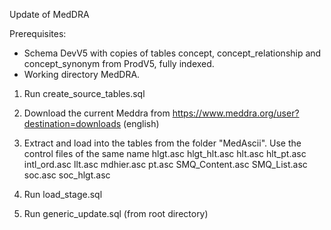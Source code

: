 Update of MedDRA

Prerequisites:
- Schema DevV5 with copies of tables concept, concept_relationship and concept_synonym from ProdV5, fully indexed. 
- Working directory MedDRA.

1. Run create_source_tables.sql
2. Download the current Meddra from https://www.meddra.org/user?destination=downloads (english)
3. Extract and load into the tables from the folder "MedAscii". Use the control files of the same name
hlgt.asc
hlgt_hlt.asc
hlt.asc
hlt_pt.asc
intl_ord.asc
llt.asc
mdhier.asc
pt.asc
SMQ_Content.asc
SMQ_List.asc
soc.asc
soc_hlgt.asc

4. Run load_stage.sql
5. Run generic_update.sql (from root directory)

 